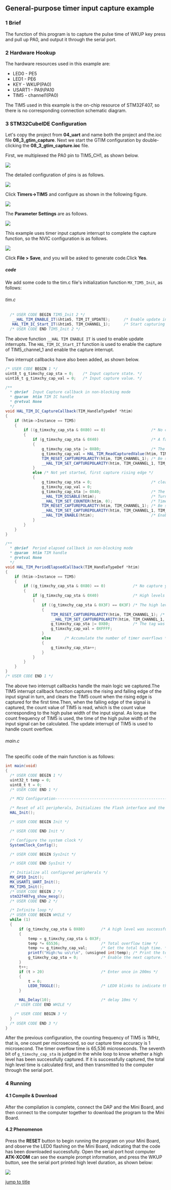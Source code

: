 ## General-purpose timer input capture example<a name="brief"></a>

### 1 Brief
The function of this program is to capture the pulse time of WKUP key press and pull up PA0, and output it through the serial port.
### 2 Hardware Hookup
The hardware resources used in this example are:
+ LED0 - PE5
+ LED1 - PE6
+ KEY - WKUP(PA0)
+ USART1 - PA9\PA10
+ TIM5 - channel1(PA0)

The TIM5 used in this example is the on-chip resource of STM32F407, so there is no corresponding connection schematic diagram.

### 3 STM32CubeIDE Configuration


Let's copy the project from **04_uart** and name both the project and the.ioc file **08_3_gtim_capture**. Next we start the GTIM configuration by double-clicking the **08_3_gtim_capture.ioc** file.

First, we multiplexed the PA0 pin to TIM5_CH1, as shown below.

<img src="../../1_docs/3_figures/08_3_gtim_capture/01_pin.png">

The detailed configuration of pins is as follows.

<img src="../../1_docs/3_figures/08_3_gtim_capture/02_config.png">

Click **Timers->TIM5** and configure as shown in the following figure.

<img src="../../1_docs/3_figures/08_3_gtim_capture/03_tim5.png">

The **Parameter Settings** are as follows.

<img src="../../1_docs/3_figures/08_3_gtim_capture/04_parameter.png">

This example uses timer input capture interrupt to complete the capture function, so the NVIC configuration is as follows.

<img src="../../1_docs/3_figures/08_3_gtim_capture/05_nvic.png">

Click **File > Save**, and you will be asked to generate code.Click **Yes**.

##### code
We add some code to the tim.c file's initialization function ``MX_TIM5_Init``, as follows:
###### tim.c
```c#
  /* USER CODE BEGIN TIM5_Init 2 */
   __HAL_TIM_ENABLE_IT(&htim5, TIM_IT_UPDATE);     	/* Enable update interrupts */
   HAL_TIM_IC_Start_IT(&htim5, TIM_CHANNEL_1);    	/* Start capturing channel 1 of TIM5 */
  /* USER CODE END TIM5_Init 2 */
```
The above function ``__HAL TIM ENABLE IT`` is used to enable update interrupts. The ``HAL_TIM_IC_Start_IT`` function is used to enable the capture of TIM5_channel_1 and enable the capture interrupt.

Two interrupt callbacks have also been added, as shown below.
```c#
/* USER CODE BEGIN 1 */
uint8_t g_timxchy_cap_sta = 0;    /* Input capture state. */
uint16_t g_timxchy_cap_val = 0;   /* Input capture value. */

/**
  * @brief  Input Capture callback in non-blocking mode
  * @param  htim TIM IC handle
  * @retval None
  */
void HAL_TIM_IC_CaptureCallback(TIM_HandleTypeDef *htim)
{
    if (htim->Instance == TIM5)
    {
        if ((g_timxchy_cap_sta & 0X80) == 0)                	/* No capture yet. */
        {
            if (g_timxchy_cap_sta & 0X40)                   	/* A falling edge is captured. */
            {
                g_timxchy_cap_sta |= 0X80;                  	/* The marker successfully captured one high level pulse width. */
                g_timxchy_cap_val = HAL_TIM_ReadCapturedValue(htim, TIM_CHANNEL_1);  /* Gets the current capture value. */
                TIM_RESET_CAPTUREPOLARITY(htim, TIM_CHANNEL_1); /* Be sure to clear the original Settings first */
                __HAL_TIM_SET_CAPTUREPOLARITY(htim, TIM_CHANNEL_1, TIM_INPUTCHANNELPOLARITY_RISING);/* Configure TIM5 channel 1 rising edge capture. */
            }
            else /* Not yet started, first capture rising edge */
            {
                g_timxchy_cap_sta = 0;                      	/* clear */
                g_timxchy_cap_val = 0;
                g_timxchy_cap_sta |= 0X40;                     	/* The marker has captured the rising edge. */
                __HAL_TIM_DISABLE(htim);          				/* Turn off timer 5 */
                __HAL_TIM_SET_COUNTER(htim, 0);   				/* Timer 5 The counter is cleared */
                TIM_RESET_CAPTUREPOLARITY(htim, TIM_CHANNEL_1); /* Be sure to clear the original Settings first */
                __HAL_TIM_SET_CAPTUREPOLARITY(htim, TIM_CHANNEL_1, TIM_INPUTCHANNELPOLARITY_FALLING);/* Timer 5 Channel 1 is set to falling edge capture */
                __HAL_TIM_ENABLE(htim);           				/* Enable timer 5 */
            }
        }
    }
}

/**
  * @brief  Period elapsed callback in non-blocking mode
  * @param  htim TIM handle
  * @retval None
  */
void HAL_TIM_PeriodElapsedCallback(TIM_HandleTypeDef *htim)
{
    if (htim->Instance == TIM5)
    {
        if ((g_timxchy_cap_sta & 0X80) == 0)            /* No capture yet */
        {
            if (g_timxchy_cap_sta & 0X40)               /* High levels have been captured */
            {
                if ((g_timxchy_cap_sta & 0X3F) == 0X3F) /* The high level is too long */
                {
                    TIM_RESET_CAPTUREPOLARITY(htim, TIM_CHANNEL_1); /* Be sure to clear the original Settings first */
                    __HAL_TIM_SET_CAPTUREPOLARITY(htim, TIM_CHANNEL_1, TIM_INPUTCHANNELPOLARITY_RISING);/* Configure TIM5 channel 1 rising edge capture */
                    g_timxchy_cap_sta |= 0X80;          /* The tag was successfully captured once */
                    g_timxchy_cap_val = 0XFFFF;
                }
                else      /* Accumulate the number of timer overflows */
                {
                    g_timxchy_cap_sta++;
                }
            }
        }
    }
}
/* USER CODE END 1 */
```
The above two interrupt callbacks handle the main logic we captured.The TIM5 interrupt callback function captures the rising and falling edge of the input signal in turn, and clears the TIM5 count when the rising edge is captured for the first time.Then, when the falling edge of the signal is captured, the count value of TIM5 is read, which is the count value corresponding to the high pulse width of the input signal. As long as the count frequency of TIM5 is used, the time of the high pulse width of the input signal can be calculated. The update interrupt of TIM5 is used to handle count overflow.

###### main.c
The specific code of the main function is as follows:
```c#
int main(void)
{
  /* USER CODE BEGIN 1 */
  uint32_t temp = 0;
  uint8_t t = 0;
  /* USER CODE END 1 */

  /* MCU Configuration--------------------------------------------------------*/

  /* Reset of all peripherals, Initializes the Flash interface and the Systick. */
  HAL_Init();

  /* USER CODE BEGIN Init */

  /* USER CODE END Init */

  /* Configure the system clock */
  SystemClock_Config();

  /* USER CODE BEGIN SysInit */

  /* USER CODE END SysInit */

  /* Initialize all configured peripherals */
  MX_GPIO_Init();
  MX_USART1_UART_Init();
  MX_TIM5_Init();
  /* USER CODE BEGIN 2 */
  stm32f407vg_show_mesg();
  /* USER CODE END 2 */

  /* Infinite loop */
  /* USER CODE BEGIN WHILE */
  while (1)
  {
      if (g_timxchy_cap_sta & 0X80)       /* A high level was successfully captured. */
      {
          temp = g_timxchy_cap_sta & 0X3F;
          temp *= 65536;                  /* Total overflow time */
          temp += g_timxchy_cap_val;      /* Get the total high time. */
          printf("High:%u us\r\n", (unsigned int)temp); /* Print the total peak time */
          g_timxchy_cap_sta = 0;      	  /* Enable the next capture. */
      }
      t++;
      if (t > 20)                         /* Enter once in 200ms */
      {
          t = 0;
          LED0_TOGGLE();                  /* LED0 blinks to indicate that the program is running */
      }

      HAL_Delay(10);                      /* delay 10ms */
    /* USER CODE END WHILE */

    /* USER CODE BEGIN 3 */
  }
  /* USER CODE END 3 */
}
```
After the previous configuration, the counting frequency of TIM5 is 1MHz, that is, one count per microsecond, so our capture time accuracy is 1 microsecond. The timer overflow time is 65,536 microseconds. The seventh bit of ``g_timxchy_cap_sta`` is judged in the while loop to know whether a high level has been successfully captured. If it is successfully captured, the total high level time is calculated first, and then transmitted to the computer through the serial port.


### 4 Running
#### 4.1 Compile & Download
After the compilation is complete, connect the DAP and the Mini Board, and then connect to the computer together to download the program to the Mini Board.
#### 4.2 Phenomenon
Press the **RESET** button to begin running the program on your Mini Board, and observe the LED0 flashing on the Mini Board, indicating that the code has been downloaded successfully. Open the serial port host computer **ATK-XCOM** can see the example prompt information, and press the WKUP button, see the serial port printed high level duration, as shown below:

<img src="../../1_docs/3_figures/08_3_gtim_capture/06_xcom.png">

[jump to title](#brief)